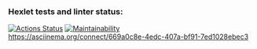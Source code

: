 ### Hexlet tests and linter status:
[![Actions Status](https://github.com/semenovvitaliy/java-project-lvl1/workflows/hexlet-check/badge.svg)](https://github.com/semenovvitaliy/java-project-lvl1/actions)
[![Maintainability](https://api.codeclimate.com/v1/badges/a99a88d28ad37a79dbf6/maintainability)](https://codeclimate.com/github/codeclimate/codeclimate/maintainability)
https://asciinema.org/connect/669a0c8e-4edc-407a-bf91-7ed1028ebec3
